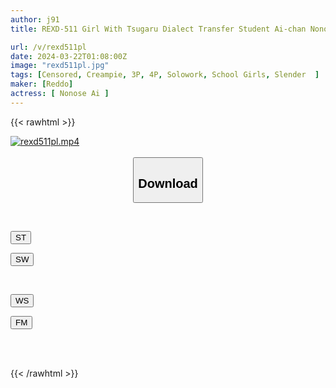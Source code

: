 ```yaml
---
author: j91
title: REXD-511 Girl With Tsugaru Dialect Transfer Student Ai-chan Nonose Ai

url: /v/rexd511pl
date: 2024-03-22T01:08:00Z
image: "rexd511pl.jpg"
tags: [Censored, Creampie, 3P, 4P, Solowork, School Girls, Slender	]
maker: [Reddo]
actress: [ Nonose Ai ]
---
```



{{< rawhtml >}}

<div class="video" data-videoid="agjMWjJXPrCx81a">
    <a href="javascript:;">
        <img src="/v/rexd511pl/rexd511pl.jpg" width="WIDTH" height="HEIGHT" alt="rexd511pl.mp4" loading="lazy">
    </a>
</div>

<script type="text/javascript" src="https://j91.asia/asset/on-demand-st.js"></script>

<br>
  <link rel="stylesheet" href="https://j91.asia/asset/bs5.css">
  
  <center>
  <button class="btn btn-primary" type="button" data-bs-toggle="collapse" data-bs-target=".multi-collapse" aria-expanded="false" aria-controls="multiCollapseExample1 multiCollapseExample2"><h2>Download</h2></button></center>
</p>
<div class="row">
  <div class="col">
    <div class="collapse multi-collapse" id="multiCollapseExample1">
      <div class="card card-body">
	      	      <br>
<div class="buttons">  
<p><a href="https://streamtape.to/v/agjMWjJXPrCx81a" target="_blank"><button class="btn-hover color-3"><i class="fa fa-download"></i> ST</button></a></p>
<p><a href="https://asnwish.com/8xb45aea8f87" target="_blank"><button class="btn-hover color-2"><i class="fa fa-download"></i> SW</button></a></p></div>
    </div>
  </div>
</div>
  <div class="col">
    <div class="collapse multi-collapse" id="multiCollapseExample2">
      <div class="card card-body">
	      <br>
<div class="buttons">
<p><a href="https://wolfstream.tv/xzuvldw1jf5s"><button class="btn-hover color-9"><i class="fa fa-download"></i> WS</button></a></p>
<p><a href="https://filemoon.sx/d/l7e4xwgju7om"><button class="btn-hover color-8"><i class="fa fa-download"></i> FM</button></a></p></div>
<br><br>
      </div>
    </div>
  </div>
</div>

{{< /rawhtml >}}